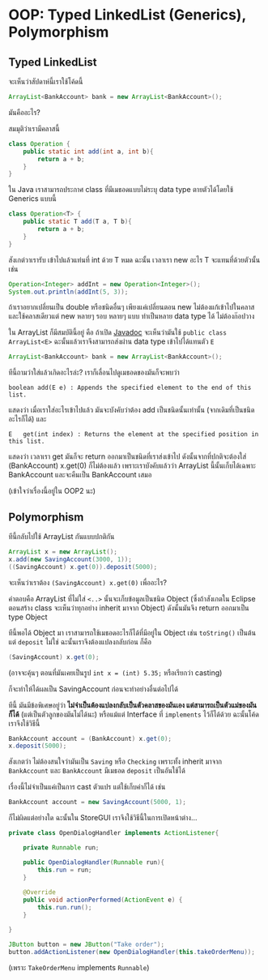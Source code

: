 # OOP: Typed LinkedList (Generics), Polymorphism

## Typed LinkedList

จะเห็นว่าสัปดาห์นี้เราใช้โค้ดนี้

~~~~java
ArrayList<BankAccount> bank = new ArrayList<BankAccount>();
~~~~

มันคืออะไร?

สมมุติว่าเรามีคลาสนี้

~~~~java
class Operation {
	public static int add(int a, int b){
		return a + b;
	}
}
~~~~

ใน Java เราสามารถประกาศ class ที่มีเมธอดแบบไม่ระบุ data type ตายตัวได้โดยใช้ Generics แบบนี้

~~~~java
class Operation<T> {
	public static T add(T a, T b){
		return a + b;
	}
}
~~~~

สังเกต่วาเรารับ <T> เข้าไปแล้วแท่นที่ int ด้วย T หมด ฉะนั้น เวลาเรา new อะไร T จะแทนที่ด้วยตัวนั้น เช่น

~~~~java
Operation<Integer> addInt = new Operation<Integer>();
System.out.println(addInt(5, 3));
~~~~

ถ้าเราอยากเปลี่ยนเป็น double หรือชนิดอื่นๆ เพียงแค่เปลี่ยนตอน new ไม่ต้องแก้เข้าไปในคลาส และใช้คลาสเดียวแต่ new หลายๆ รอบ หลายๆ แบบ ทำเป็นหลาย data type ได้ ไม่ต้องก๊อปวาง

ใน ArrayList ก็มีสมบัตินี้อยู่ คือ ถ้าเปิด [Javadoc](http://docs.oracle.com/javase/7/docs/api/java/util/ArrayList.html) จะเห็นว่ามันใช้ `public class ArrayList<E>` ฉะนั้นแล้วเราจึงสามารถส่งผ่าน data type เข้าไปได้แทนตัว `E`

~~~~~java
ArrayList<BankAccount> bank = new ArrayList<BankAccount>();
~~~~~

ทีนี้ถามว่าใส่แล้วเกิดอะไรล่ะ? เราก็เลื่อนไปดูเมธอดของมันก็จะพบว่า

    boolean	add(E e) : Appends the specified element to the end of this list.

แสดงว่า เมื่อเราใส่อะไรเข้าไปแล้ว มันจะบังคับว่าต้อง add เป็นชนิดนั้นเท่านั้น (จากเดิมที่เป็นชนิดอะไรก็ได้) และ

    E	get(int index) : Returns the element at the specified position in this list.

แสดงว่า เวลาเรา get มันก็จะ return ออกมาเป็นชนิดที่เราส่งเข้าไป ดังนั้นจากที่ปกติจะต้องใส่ (BankAccount) x.get(0) ก็ไม่ต้องแล้ว เพราะเราบังคับแล้วว่า ArrayList นี้นั้นเก็บได้เฉพาะ BankAccount และจะคืนเป็น BankAccount เสมอ

(เข้าใจว่าเรื่องนี้อยู่ใน OOP2 นะ)

## Polymorphism

ทีนี้กลับไปใช้ ArrayList กันแบบปกติกัน

~~~~java
ArrayList x = new ArrayList();
x.add(new SavingAccount(3000, 1));
((SavingAccount) x.get(0)).deposit(5000);
~~~~

จะเห็นว่าเราต้อง `(SavingAccount) x.get(0)` เพื่ออะไร?

คำตอบคือ ArrayList ที่ไม่ใส่ `<..>` นั้นจะเก็บข้อมูลเป็นชนิด Object (ซึ่งถ้าสังเกตใน Eclipse ตอนสร้าง class จะเห็นว่าทุกอย่าง inherit มาจาก Object) ดังนั้นมันจึง return ออกมาเป็น  type Object

ทีนี้พอได้ Object มา เราสามารถใช้เมธอดอะไรก็ได้ที่มีอยู่ใน Object เช่น `toString()` เป็นต้น แต่ `deposit` ไม่ใช่ ฉะนั้นเราจึงต้องแปลงกลับก่อน ก็คือ

~~~~java
(SavingAccount) x.get(0);
~~~~

(อาจจะคุ้นๆ ตอนที่มันเคยเป็นรูป `int x = (int) 5.35;` หรือเรียกว่า casting)

ก็จะทำให้ได้ผลเป็น SavingAccount ก่อนจะทำอย่างอื่นต่อไปได้

ทีนี้ มันมีข้อพิเศษอยู่ว่า **ไม่จำเป็นต้องแปลงกลับเป็นตัวคลาสของมันเอง แต่สามารถเป็นตัวแม่ของมันก็ได้** (แต่เป็นตัวลูกของมันไม่ได้นะ) หรือแม้แต่ Interface ที่ `implements` ไว้ก็ได้ด้วย ฉะนั้นโค้ดเราจึงใช้วิธีนี้

~~~~~java
BankAccount account = (BankAccount) x.get(0);
x.deposit(5000);
~~~~~

สังเกตว่า ไม่ต้องสนใจว่ามันเป็น `Saving` หรือ `Checking` เพราะทั้ง inherit มาจาก `BankAccount` และ `BankAccount` มีเมธอด `deposit` เป็นอันใช้ได้

เรื่องนี้ไม่จำเป็นแค่เป็นการ cast ตัวแปร แต่ใช้เก็บค่าก็ได้ เช่น

~~~~java
BankAccount account = new SavingAccount(5000, 1);
~~~~

ก็ไม่ผิดแต่อย่างใด ฉะนั้นใน StoreGUI เราจึงใช้วิธีนี้ในการเปิดหน้าต่าง...

~~~~java
private class OpenDialogHandler implements ActionListener{

	private Runnable run;

	public OpenDialogHandler(Runnable run){
		this.run = run;
	}
	
	@Override
	public void actionPerformed(ActionEvent e) {
		this.run.run();
	}

}
~~~~

~~~~java
JButton button = new JButton("Take order");
button.addActionListener(new OpenDialogHandler(this.takeOrderMenu));
~~~~

(เพราะ `TakeOrderMenu` implements `Runnable`)
